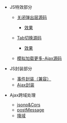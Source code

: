 * JS特效部分
	* [关闭弹出层源码](https://github.com/lzj222312/personalProject/blob/master/JS%E7%89%B9%E6%95%88%E9%83%A8%E5%88%86/SimulationBox.html)
		* [效果](https://lzj222312.github.io/personalProject/JS%E7%89%B9%E6%95%88%E9%83%A8%E5%88%86/SimulationBox.html)
		
	* [Tab切换源码](https://github.com/lzj222312/personalProject/blob/master/JS%E7%89%B9%E6%95%88%E9%83%A8%E5%88%86/TabCutover.html)
		* [效果](https://lzj222312.github.io/personalProject/JS%E7%89%B9%E6%95%88%E9%83%A8%E5%88%86/TabCutover.html)
	
    * [模拟加载更多-Ajax源码](https://github.com/lzj222312/personalProject/blob/master/JS%E7%89%B9%E6%95%88%E9%83%A8%E5%88%86/Ajax_demo/index.html)

* JS封装部分
	* [事件封装（兼容）](https://github.com/lzj222312/personalProject/blob/master/JS%E5%B0%81%E8%A3%85%E9%83%A8%E5%88%86/eventCompatibility.js)
	* [Ajax封装](https://github.com/lzj222312/personalProject/blob/master/JS%E5%B0%81%E8%A3%85%E9%83%A8%E5%88%86/ajax.js)

* Ajax跨域处理
	* [jsonp&Cors](https://github.com/lzj222312/personalProject/tree/master/Ajax%E8%B7%A8%E5%9F%9F%E5%A4%84%E7%90%86/jsonp%26Cors)
	* [postMessage](https://github.com/lzj222312/personalProject/tree/master/Ajax%E8%B7%A8%E5%9F%9F%E5%A4%84%E7%90%86/postMessage)
	* [降域](https://github.com/lzj222312/personalProject/tree/master/Ajax%E8%B7%A8%E5%9F%9F%E5%A4%84%E7%90%86/%E9%99%8D%E5%9F%9F)

